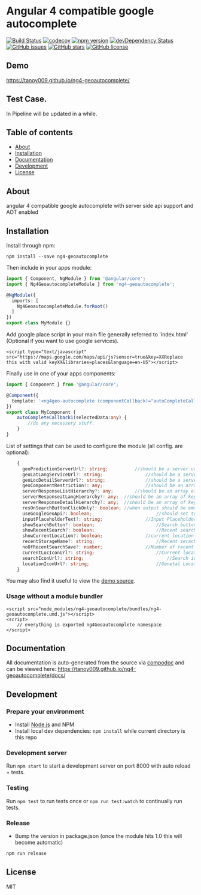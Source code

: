 # Angular 4 compatible google autocomplete
[![Build Status](https://travis-ci.org/tanoy009/ng4-geoautocomplete.svg?branch=master)](https://travis-ci.org/tanoy009/ng4-geoautocomplete)
[![codecov](https://codecov.io/gh/tanoy009/ng4-geoautocomplete/branch/master/graph/badge.svg)](https://codecov.io/gh/tanoy009/ng4-geoautocomplete)
[![npm version](https://badge.fury.io/js/ng4-geoautocomplete.svg)](http://badge.fury.io/js/ng4-geoautocomplete)
[![devDependency Status](https://david-dm.org/tanoy009/ng4-geoautocomplete/dev-status.svg)](https://david-dm.org/tanoy009/ng4-geoautocomplete?type=dev)
[![GitHub issues](https://img.shields.io/github/issues/tanoy009/ng4-geoautocomplete.svg)](https://github.com/tanoy009/ng4-geoautocomplete/issues)
[![GitHub stars](https://img.shields.io/github/stars/tanoy009/ng4-geoautocomplete.svg)](https://github.com/tanoy009/ng4-geoautocomplete/stargazers)
[![GitHub license](https://img.shields.io/badge/license-MIT-blue.svg)](https://raw.githubusercontent.com/tanoy009/ng4-geoautocomplete/master/LICENSE)

## Demo
https://tanoy009.github.io/ng4-geoautocomplete/

## Test Case.
In Pipeline will be updated in a while.

## Table of contents

- [About](#about)
- [Installation](#installation)
- [Documentation](#documentation)
- [Development](#development)
- [License](#license)

## About

angular 4 compatible google autocomplete with server side api support and AOT enabled

## Installation

Install through npm:
```
npm install --save ng4-geoautocomplete
```

Then include in your apps module:

```typescript
import { Component, NgModule } from '@angular/core';
import { Ng4GeoautocompleteModule } from 'ng4-geoautocomplete';

@NgModule({
  imports: [
    Ng4GeoautocompleteModule.forRoot()
  ]
})
export class MyModule {}
```
Add google place script in your main file generally referred to 'index.html' (Optional if you want to use google services).

```
<script type="text/javascript" src="https://maps.google.com/maps/api/js?sensor=true&key=XXReplace this with valid keyXX&libraries=places&language=en-US"></script>
```

Finally use in one of your apps components:
```typescript
import { Component } from '@angular/core';

@Component({
  template: '<ng4geo-autocomplete (componentCallback)="autoCompleteCallback1($event)"></ng4geo-autocomplete>'
})
export class MyComponent {
	autoCompleteCallback1(selectedData:any) {
		//do any necessery stuff.
	}
}
```

List of settings that can be used to configure the module (all config. are optional):
```typescript
	{
	  geoPredictionServerUrl?: string;  		//should be a server url which returns list of places upon input query (GET request)
	  geoLatLangServiceUrl?: string;				//should be a server url which returns place object upon lat and lon. (GET request)
	  geoLocDetailServerUrl?: string;				//should be a server url which returns place details upon placeID received by 'geoPredictionServerUrl' (GET request)
	  geoComponentRestriction?: any;				//should be an array of country code where search should be restricted like ['in', 'us', 'pr', 'vi', 'gu', 'mp'] *(Default: 'no restriction')*
	  serverResponseListHierarchy?: any;		//should be an array of key from where 'geoPredictionServer' data should be extracted. (see Example.)
	  serverResponseatLangHierarchy?: any;  //should be an array of key from where 'geoLatLangService' data should be extracted. (see Example.)
	  serverResponseDetailHierarchy?: any;	//should be an array of key from where 'geoLocDetailSerice' data should be extracted. (see Example.)
	  resOnSearchButtonClickOnly?: boolean;	//when output should be emmited when search button clicked only.
	  useGoogleGeoApi?: boolean;						//should set to 'false' when server urls to be used instade of google api. *(Default: true)*
	  inputPlaceholderText?: string;				//Input Placeholder text can be changed *(Default: 'Enter Area Name')*
	  showSearchButton?: boolean;						//Search button to be visible or not. *(Default: true)*
	  showRecentSearch?: boolean;						//Recent search to be saved & shown to user or not. *(Default: true)*
	  showCurrentLocation?: boolean;				//current location option to be visible or not. *(Default: true)*
	  recentStorageName?: string;						//Recent seraches are saved in browser localsorage. The key value which is used by the module to save can be changed. *(Default: 'recentSearches')*
	  noOfRecentSearchSave?: number;				//Number of recent user entry to be saved . *(Default: 5)*
	  currentLocIconUrl?: string;						//Current location icon can be changed *(Should be an image url or svg url)*
	  searchIconUrl?: string;								//Search icon can be changed *(Should be an image url or svg url)*
	  locationIconUrl?: string;							//Genetal Location icon can be changed *(Should be an image or svg url)*
	}
```

You may also find it useful to view the [demo source](https://github.com/tanoy009/ng4-geoautocomplete/blob/master/demo/demo.component.ts).

### Usage without a module bundler
```
<script src="node_modules/ng4-geoautocomplete/bundles/ng4-geoautocomplete.umd.js"></script>
<script>
    // everything is exported ng4Geoautocomplete namespace
</script>
```

## Documentation
All documentation is auto-generated from the source via [compodoc](https://compodoc.github.io/compodoc/) and can be viewed here:
https://tanoy009.github.io/ng4-geoautocomplete/docs/

## Development

### Prepare your environment
* Install [Node.js](http://nodejs.org/) and NPM
* Install local dev dependencies: `npm install` while current directory is this repo

### Development server
Run `npm start` to start a development server on port 8000 with auto reload + tests.

### Testing
Run `npm test` to run tests once or `npm run test:watch` to continually run tests.

### Release
* Bump the version in package.json (once the module hits 1.0 this will become automatic)
```bash
npm run release
```

## License

MIT
